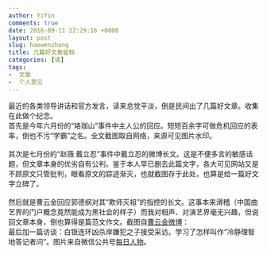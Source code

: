 ```yaml
---
author: YiYin
comments: true
date: 2016-09-11 22:29:16 +0800
layout: post
slug: haowenzhang
title: 几篇好文章留档
categories: [读]
tags:
-  文章
-  个人意见
---
```


<div class="readreview">
最近的各类领导讲话和官方发言，读来总觉平淡，倒是民间出了几篇好文章。收集在此做个纪念。
</div>

<div class="readreview">
	首先是今年六月份的“珞珈山”事件中主人公的回应。短短百余字可做危机回应的表率，倒也不污“学霸”之名。全文截图取自网络，来源可见图片水印。
</div>

<img src="/public/images/haowenzhang/ljspw1.jpg" alt="">

<img src="/public/images/haowenzhang/ljspw2.jpg" alt="">

<div class="readreview">
	其次是七月份的“赵薇 戴立忍”事件中戴立忍的微博长文。这是不便多言的敏感话题，但文章本身的优劣自有公判。鉴于本人早已删去此篇文字，各大可见网站又是不顾原文只管批判，眼看原文的踪迹渐灭，也就截图存于此处，也算是给一篇好文字立碑了。
</div>

<img src="/public/images/haowenzhang/dlrwb1.JPG" alt="">

<img src="/public/images/haowenzhang/dlrwb2.JPG" alt="">

<img src="/public/images/haowenzhang/dlrwb3.JPG" alt="">

<img src="/public/images/haowenzhang/dlrwb4.JPG" alt="">

<div class="readreview">
	然后就是曹云金回应郭德纲对其“欺师灭祖”的指控的长文。这事本来滑稽（中国曲艺界的门户概念竟然能成为黑社会的样子）而我对相声、对演艺界毫无兴趣，但说回文章本身，倒也算得是篇范文作文。截图自<a href="http://weibo.com/1284664183/E6QVGs0eX" target="_blank">曹云金微博</a>：
</div>

<img src="/public/images/haowenzhang/cyj.png" alt="">

<div class="readreview">
	最后加一篇访谈：白银连环凶杀岸嫌犯之子接受采访。学习了怎样叫作“冷静理智地答记者问”。图片来自微信公共号<a href="http://mp.weixin.qq.com/s?__biz=MzA5NTExODU1OQ==&mid=2655961406&idx=1&sn=fa2c584bffad16b76224f31ac7682af7&scene=2&srcid=0828Jf1V0QJq1NGVcLb5EBz4&from=timeline&isappinstalled=0#wechat_redirect">每日人物</a>。
</div>

<img src="/public/images/haowenzhang/byzz.jpg" alt="">
